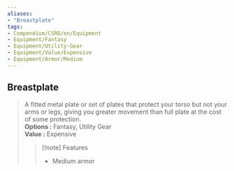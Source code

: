 ```yaml
---
aliases:
- "Breastplate"
tags:
- Compendium/CSRD/en/Equipment
- Equipment/Fantasy
- Equipment/Utility-Gear
- Equipment/Value/Expensive
- Equipment/Armor/Medium
---
```


  
## Breastplate  
  
>A fitted metal plate or set of plates that protect your torso but not your arms or legs, giving you greater movement than full plate at the cost of some protection.  
> **Options :** Fantasy, Utility Gear  
> **Value :** Expensive  
>>[!note] Features  
>> - Medium armor